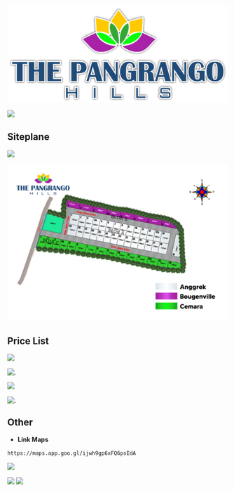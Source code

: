 ![.][def]

[def]: img/logo.png

[![](https://img.shields.io/badge/Download-Logo-blue.svg)](https://drive.google.com/file/d/1fS3rhIZLBBmQtO7PUZFty7y3pRgkOPw0/view?usp=sharing)

## Siteplane

[![](https://img.shields.io/badge/Download-blue.svg)](https://drive.google.com/file/d/13dC0aiknYHV-W2iZAp_BG0U-rBtIoWHo/view?usp=sharing)

![.](img/Siteplane_Pangrango_HillA4jpg.jpg)

## Price List

[![](https://img.shields.io/badge/Cash-Download-yellow.svg)](https://drive.google.com/file/d/1MDWdVJrM1ZjkLWpZiyEZeYX1HqcGfsu1/view?usp=sharing)

![.](img/PLcash.jpg)

[![](https://img.shields.io/badge/Cicilan-Download-yellow.svg)](https://drive.google.com/file/d/1Nh-EcHSFSmNPpdoi3AQPh2X4pp3rWYNV/view?usp=sharing)

![.](img/PLcicilan.jpg)

<!-- ## Siteplane Progres

[![](https://img.shields.io/badge/Tahap1-Download-red.svg)](link) [![](https://img.shields.io/badge/Tahap2-Download-red.svg)](link)

[![](https://img.shields.io/badge/Tahap3-Download-red.svg)](link) [![](https://img.shields.io/badge/Tahap4-Download-red.svg)](link) -->

## Other

- **Link Maps**

```sh
https://maps.app.goo.gl/ijwh9gp6xFQ6psEdA
```

[![](https://img.shields.io/badge/E|Brocure-ComingSoon-purple.svg)](https://drive.usercontent.google.com/u/0/uc?id=1ol9JeV7gZ0T7BLahjwIxeWbfATc8RUzh&export=download)

[![](https://img.shields.io/badge/Link-Telegram-blue.svg)](https://t.me/thepangrangohills) [![](https://img.shields.io/badge/Link-Telegram[mentahan]-blue.svg)](https://t.me/MentahanTFH)
